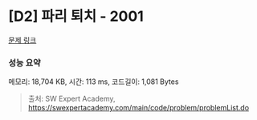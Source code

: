 # [D2] 파리 퇴치 - 2001 

[문제 링크](https://swexpertacademy.com/main/code/problem/problemDetail.do?contestProbId=AV5PzOCKAigDFAUq) 

### 성능 요약

메모리: 18,704 KB, 시간: 113 ms, 코드길이: 1,081 Bytes



> 출처: SW Expert Academy, https://swexpertacademy.com/main/code/problem/problemList.do